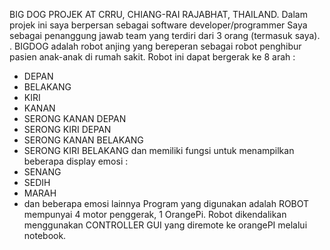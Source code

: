 BIG DOG PROJEK AT CRRU, CHIANG-RAI RAJABHAT, THAILAND.
Dalam projek ini saya berpersan sebagai software developer/programmer
Saya sebagai penanggung jawab team yang terdiri dari 3 orang (termasuk saya).
.
BIGDOG adalah robot anjing yang bereperan sebagai robot penghibur pasien anak-anak di rumah sakit.
Robot ini dapat bergerak ke 8 arah :
- DEPAN
- BELAKANG
- KIRI
- KANAN
- SERONG KANAN DEPAN
- SERONG KIRI DEPAN
- SERONG KANAN BELAKANG
- SERONG KIRI BELAKANG
dan memiliki fungsi untuk menampilkan beberapa display emosi :
- SENANG
- SEDIH
- MARAH
- dan beberapa emosi lainnya
Program yang digunakan adalah 
ROBOT mempunyai 4 motor penggerak, 1 OrangePi. Robot dikendalikan menggunakan CONTROLLER GUI yang diremote ke orangePI melalui notebook.
